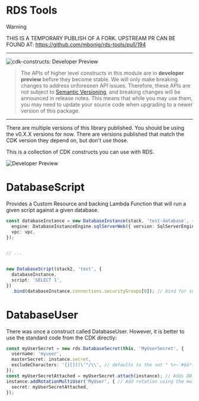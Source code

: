 # RDS Tools

> [!Warning]
> THIS IS A TEMPORARY PUBLISH OF A FORK. UPSTREAM PR CAN BE FOUND AT: https://github.com/mbonig/rds-tools/pull/194

<!--BEGIN STABILITY BANNER-->

---

![cdk-constructs: Developer Preview](https://img.shields.io/badge/cdk--constructs-developer--preview-informational.svg?style=for-the-badge)

> The APIs of higher level constructs in this module are in **developer preview** before they
> become stable. We will only make breaking changes to address unforeseen API issues. Therefore,
> these APIs are not subject to [Semantic Versioning](https://semver.org/), and breaking changes
> will be announced in release notes. This means that while you may use them, you may need to
> update your source code when upgrading to a newer version of this package.

---

There are multiple versions of this library published. You should be using the v0.X.X versions for now.
There are versions published that match the CDK version they depend on, but don't use those.

<!--END STABILITY BANNER-->

This is a collection of CDK constructs you can use with RDS.

![Developer Preview](https://img.shields.io/badge/developer--preview-informational.svg?style=for-the-badge)

# DatabaseScript

Provides a Custom Resource and backing Lambda Function that will run a given script against a given database.

```typescript
const databaseInstance = new DatabaseInstance(stack, 'test-database', {
  engine: DatabaseInstanceEngine.sqlServerWeb({ version: SqlServerEngineVersion.VER_15_00_4043_16_V1 }),
  vpc: vpc,
});


// ...


new DatabaseScript(stack2, 'test', {
  databaseInstance,
  script: 'SELECT 1',
})
  .bind(databaseInstance.connections.securityGroups[0]); // bind for security access
```

# DatabaseUser

There was once a construct called DatabaseUser. However, it is better to use the standard code from the CDK directly:

```typescript
const myUserSecret = new rds.DatabaseSecret(this, 'MyUserSecret', {
  username: 'myuser',
  masterSecret: instance.secret,
  excludeCharacters: '{}[]()\'"/\\', // defaults to the set " %+~`#$&*()|[]{}:;<>?!'/@\"\\"
});
const myUserSecretAttached = myUserSecret.attach(instance); // Adds DB connections information in the secret
instance.addRotationMultiUser('MyUser', { // Add rotation using the multi user scheme
  secret: myUserSecretAttached,
});
```

